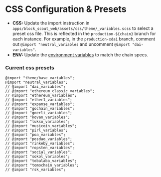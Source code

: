 # CSS Configuration & Presets

* **CSS:** Update the import instruction in `apps/block_scout_web/assets/css/theme/_variables.scss` to select a preset css file. This is reflected in the `production-${chain}` branch for each instance. For example, in the `production-xdai` branch, comment out `@import "neutral_variables` and uncomment `@import "dai-variables"`.
* **ENV:** Update the [environment variables](../information-and-settings/env-variables/) to match the chain specs.

### Current css presets

```
@import "theme/base_variables";
@import "neutral_variables";
// @import "dai_variables";
// @import "ethereum_classic_variables";
// @import "ethereum_variables";
// @import "ether1_variables";
// @import "expanse_variables";
// @import "gochain_variables";
// @import "goerli_variables";
// @import "kovan_variables";
// @import "lukso_variables";
// @import "musicoin_variables";
// @import "pirl_variables";
// @import "poa_variables";
// @import "posdao_variables";
// @import "rinkeby_variables";
// @import "ropsten_variables";
// @import "social_variables";
// @import "sokol_variables";
// @import "tobalaba_variables";
// @import "tomochain_variables";
// @import "rsk_variables";
```
